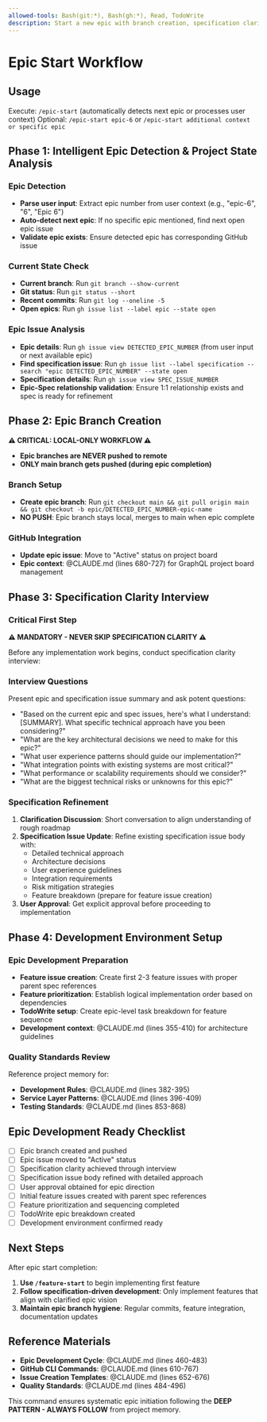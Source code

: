 ```yaml
---
allowed-tools: Bash(git:*), Bash(gh:*), Read, TodoWrite
description: Start a new epic with branch creation, specification clarity, and development setup
---
```


# Epic Start Workflow

## Usage
Execute: `/epic-start` (automatically detects next epic or processes user context)
Optional: `/epic-start epic-6` or `/epic-start additional context or specific epic`

## Phase 1: Intelligent Epic Detection & Project State Analysis

### Epic Detection
- **Parse user input**: Extract epic number from user context (e.g., "epic-6", "6", "Epic 6")
- **Auto-detect next epic**: If no specific epic mentioned, find next open epic issue
- **Validate epic exists**: Ensure detected epic has corresponding GitHub issue

### Current State Check
- **Current branch**: Run `git branch --show-current`
- **Git status**: Run `git status --short`
- **Recent commits**: Run `git log --oneline -5`
- **Open epics**: Run `gh issue list --label epic --state open`

### Epic Issue Analysis
- **Epic details**: Run `gh issue view DETECTED_EPIC_NUMBER` (from user input or next available epic)
- **Find specification issue**: Run `gh issue list --label specification --search "epic DETECTED_EPIC_NUMBER" --state open`
- **Specification details**: Run `gh issue view SPEC_ISSUE_NUMBER`
- **Epic-Spec relationship validation**: Ensure 1:1 relationship exists and spec is ready for refinement

## Phase 2: Epic Branch Creation

**⚠️ CRITICAL: LOCAL-ONLY WORKFLOW ⚠️**
- **Epic branches are NEVER pushed to remote**
- **ONLY main branch gets pushed (during epic completion)**

### Branch Setup
- **Create epic branch**: Run `git checkout main && git pull origin main && git checkout -b epic/DETECTED_EPIC_NUMBER-epic-name`
- **NO PUSH**: Epic branch stays local, merges to main when epic complete

### GitHub Integration
- **Update epic issue**: Move to "Active" status on project board
- **Epic context**: @CLAUDE.md (lines 680-727) for GraphQL project board management

## Phase 3: Specification Clarity Interview

### Critical First Step
**⚠️ MANDATORY - NEVER SKIP SPECIFICATION CLARITY ⚠️**

Before any implementation work begins, conduct specification clarity interview:

### Interview Questions
Present epic and specification issue summary and ask potent questions:
- "Based on the current epic and spec issues, here's what I understand: [SUMMARY]. What specific technical approach have you been considering?"
- "What are the key architectural decisions we need to make for this epic?"
- "What user experience patterns should guide our implementation?"
- "What integration points with existing systems are most critical?"
- "What performance or scalability requirements should we consider?"
- "What are the biggest technical risks or unknowns for this epic?"

### Specification Refinement
1. **Clarification Discussion**: Short conversation to align understanding of rough roadmap
2. **Specification Issue Update**: Refine existing specification issue body with:
   - Detailed technical approach
   - Architecture decisions
   - User experience guidelines
   - Integration requirements
   - Risk mitigation strategies
   - Feature breakdown (prepare for feature issue creation)
3. **User Approval**: Get explicit approval before proceeding to implementation

## Phase 4: Development Environment Setup

### Epic Development Preparation
- **Feature issue creation**: Create first 2-3 feature issues with proper parent spec references
- **Feature prioritization**: Establish logical implementation order based on dependencies
- **TodoWrite setup**: Create epic-level task breakdown for feature sequence
- **Development context**: @CLAUDE.md (lines 355-410) for architecture guidelines

### Quality Standards Review
Reference project memory for:
- **Development Rules**: @CLAUDE.md (lines 382-395)
- **Service Layer Patterns**: @CLAUDE.md (lines 396-409)
- **Testing Standards**: @CLAUDE.md (lines 853-868)

## Epic Development Ready Checklist

- [ ] Epic branch created and pushed
- [ ] Epic issue moved to "Active" status
- [ ] Specification clarity achieved through interview
- [ ] Specification issue body refined with detailed approach
- [ ] User approval obtained for epic direction
- [ ] Initial feature issues created with parent spec references
- [ ] Feature prioritization and sequencing completed
- [ ] TodoWrite epic breakdown created
- [ ] Development environment confirmed ready

## Next Steps

After epic start completion:
1. **Use `/feature-start`** to begin implementing first feature
2. **Follow specification-driven development**: Only implement features that align with clarified epic vision
3. **Maintain epic branch hygiene**: Regular commits, feature integration, documentation updates

## Reference Materials

- **Epic Development Cycle**: @CLAUDE.md (lines 460-483)
- **GitHub CLI Commands**: @CLAUDE.md (lines 610-767)
- **Issue Creation Templates**: @CLAUDE.md (lines 652-676)
- **Quality Standards**: @CLAUDE.md (lines 484-496)

This command ensures systematic epic initiation following the **DEEP PATTERN - ALWAYS FOLLOW** from project memory.